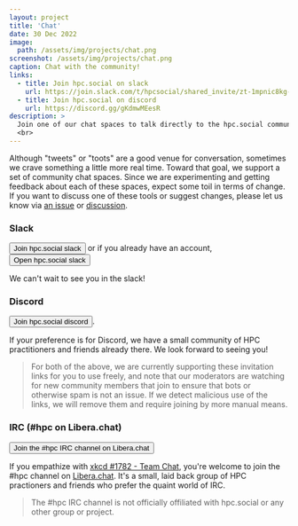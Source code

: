```yaml
---
layout: project
title: 'Chat'
date: 30 Dec 2022
image: 
  path: /assets/img/projects/chat.png
screenshot: /assets/img/projects/chat.png
caption: Chat with the community!
links:
  - title: Join hpc.social on slack
    url: https://join.slack.com/t/hpcsocial/shared_invite/zt-1mpnic8kg-CDAC5JSFkeuUQ~wJHEfCXg
  - title: Join hpc.social on discord
    url: https://discord.gg/gKdmwMEesR
description: >
  Join one of our chat spaces to talk directly to the hpc.social community members
  <br>
---
```


Although "tweets" or "toots" are a good venue for conversation, sometimes we crave something
a little more real time. Toward that goal, we support a set of community chat spaces. Since
we are experimenting and getting feedback about each of these spaces, expect some
toil in terms of change. If you want to
discuss one of these tools or suggest changes, please let us know via <a href="https://github.com/hpc-social/hpc-social.github.io/issues" target="_blank">an issue</a>
or <a href="https://github.com/hpc-social/hpc-social.github.io/discussions" target="_blank">discussion</a>.

### Slack

<a href="https://join.slack.com/t/hpcsocial/shared_invite/zt-1mpnic8kg-CDAC5JSFkeuUQ~wJHEfCXg" target="_blank"><button class="btn btn-primary btn-sm">Join hpc.social slack</button></a> or if you already have an account, <a href="https://hpcsocial.slack.com" target="_blank"><button class="btn btn-primary btn-sm">Open hpc.social slack</button></a>

We can't wait to see you in the slack!

### Discord

<a href="https://discord.gg/gKdmwMEesR" target="_blank"><button class="btn btn-primary btn-sm">Join hpc.social discord</button></a>.

If your preference is for Discord, we have a small community of HPC practitioners and friends already
there. We look forward to seeing you!

> For both of the above, we are currently supporting these invitation links for you to use freely, and note that our moderators are watching for new community members that join to ensure that bots or otherwise spam is not an issue. If we detect malicious use of the links, we will remove them and require joining by more manual means. 

### IRC (#hpc on Libera.chat)

<a href="https://web.libera.chat/#hpc" target="_blank"><button class="btn btn-primary btn_sm">Join the #hpc IRC channel on Libera.chat</button></a>

If you empathize with <a href="https://xkcd.com/1782/" target="_blank">xkcd #1782 - Team Chat</a>,
you're welcome to join the #hpc channel on <a href="https://libera.chat/" target="_blank">Libera.chat</a>.
It's a small, laid back group of HPC practioners and friends who prefer the quaint world of IRC.

> The #hpc IRC channel is not officially offiliated with hpc.social or any other group or project.

